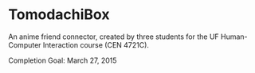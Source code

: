 # TomodachiBox
An anime friend connector, created by three students for the UF Human-Computer Interaction course (CEN 4721C).

Completion Goal: March 27, 2015